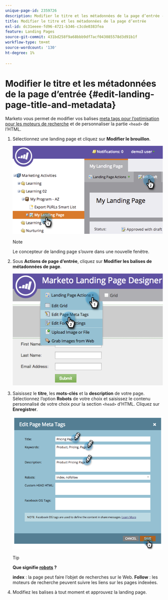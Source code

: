 ```yaml
---
unique-page-id: 2359726
description: Modifier le titre et les métadonnées de la page d’entrée - Documents Marketo - Documentation du produit
title: Modifier le titre et les métadonnées de la page d’entrée
exl-id: dc31eeee-fd96-4721-b346-c3cde0383fea
feature: Landing Pages
source-git-commit: 431bd258f9a68bbb9df7acf043085578d3d91b1f
workflow-type: tm+mt
source-wordcount: '130'
ht-degree: 1%

---
```


# Modifier le titre et les métadonnées de la page d’entrée {#edit-landing-page-title-and-metadata}

Marketo vous permet de modifier vos balises [meta tags pour l’optimisation pour les moteurs de recherche](https://www.w3schools.com/tags/tag_meta.asp) et de personnaliser la partie `<head>` de l’HTML.

1. Sélectionnez une landing page et cliquez sur **Modifier le brouillon**.

   ![](assets/image2014-9-17-11-3a39-3a21.png)

   >[!NOTE]
   >
   >Le concepteur de landing page s’ouvre dans une nouvelle fenêtre.

1. Sous **Actions de page d’entrée**, cliquez sur **Modifier les balises de métadonnées de page**.

   ![](assets/image2014-9-17-11-3a39-3a32.png)

1. Saisissez le **titre**, les **mots-clés** et la **description** de votre page. Sélectionnez l’option **Robots** de votre choix et saisissez le contenu personnalisé de votre choix pour la section `<head>` d’HTML. Cliquez sur **Enregistrer**.

   ![](assets/image2014-9-17-11-3a39-3a50.png)

   >[!TIP]
   >
   >**Que signifie [robots](https://www.robotstxt.org/meta.html) ?**
   >
   >**index** : la page peut faire l’objet de recherches sur le Web. **Follow** : les moteurs de recherche peuvent suivre les liens sur les pages indexées.

1. Modifiez les balises à tout moment et approuvez la landing page.
